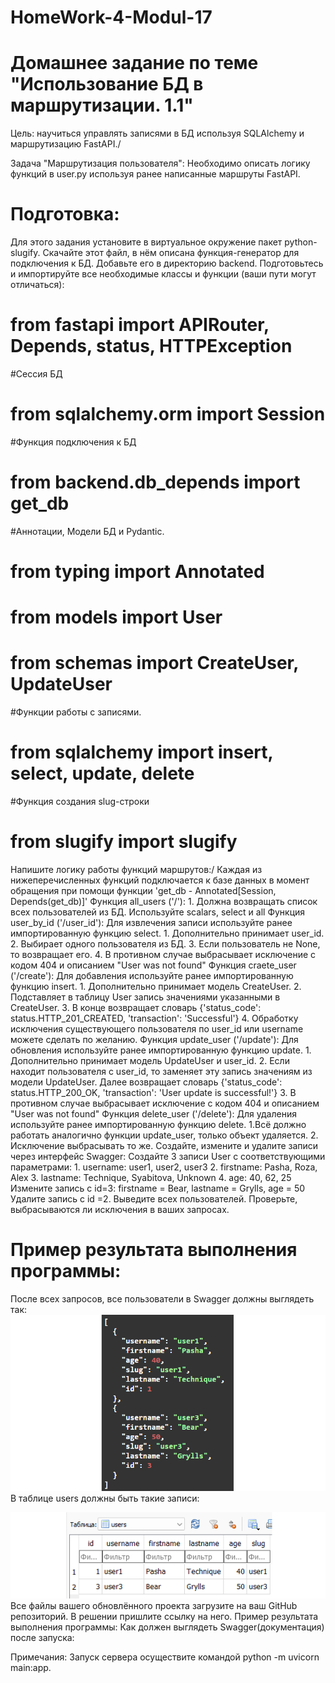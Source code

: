 # HomeWork-4-Modul-17
# Домашнее задание по теме "Использование БД в маршрутизации. 1.1"
Цель: научиться управлять записями в БД используя SQLAlchemy и маршрутизацию FastAPI./

Задача "Маршрутизация пользователя":
Необходимо описать логику функций в user.py используя ранее написанные маршруты FastAPI.
# Подготовка:
Для этого задания установите в виртуальное окружение пакет  python-slugify.
Скачайте этот файл, в нём описана функция-генератор для подключения к БД. Добавьте его в директорию backend.
Подготовьтесь и импортируйте все необходимые классы и функции (ваши пути могут отличаться):
# from fastapi import APIRouter, Depends, status, HTTPException
#Сессия БД
# from sqlalchemy.orm import Session
#Функция подключения к БД
# from backend.db_depends import get_db
#Аннотации, Модели БД и Pydantic.
# from typing import Annotated
# from models import User
# from schemas import CreateUser, UpdateUser
#Функции работы с записями.
# from sqlalchemy import insert, select, update, delete
#Функция создания slug-строки
# from slugify import slugify

Напишите логику работы функций маршрутов:/
Каждая из нижеперечисленных функций подключается к базе данных в момент обращения при помощи функции 'get_db - Annotated[Session, Depends(get_db)]'
Функция all_users ('/'):
    1. Должна возвращать список всех пользователей из БД. Используйте scalars, select и all
Функция user_by_id ('/user_id'):
Для извлечения записи используйте ранее импортированную функцию select.
    1. Дополнительно принимает user_id.
    2. Выбирает одного пользователя из БД.
    3. Если пользователь не None, то возвращает его.
    4. В противном случае выбрасывает исключение с кодом 404 и описанием "User was not found"
Функция craete_user ('/create'):
Для добавления используйте ранее импортированную функцию insert.
    1. Дополнительно принимает модель CreateUser.
    2. Подставляет в таблицу User запись значениями указанными в CreateUser.
    3. В конце возвращает словарь {'status_code': status.HTTP_201_CREATED, 'transaction': 'Successful'}
    4. Обработку исключения существующего пользователя по user_id или username можете сделать по желанию.
Функция update_user ('/update'):
Для обновления используйте ранее импортированную функцию update.
    1. Дополнительно принимает модель UpdateUser и user_id.
    2. Если находит пользователя с user_id, то заменяет эту запись значениям из модели UpdateUser. Далее возвращает словарь {'status_code': status.HTTP_200_OK, 'transaction': 'User update is successful!'}
    3. В противном случае выбрасывает исключение с кодом 404 и описанием "User was not found"
Функция delete_user ('/delete'):
Для удаления используйте ранее импортированную функцию delete.
    1.Всё должно работать аналогично функции update_user, только объект удаляется.
    2. Исключение выбрасывать то же.
Создайте, измените и удалите записи через интерфейс Swagger:
Создайте 3 записи User с соответствующими параметрами:
    1. username: user1, user2, user3
    2. firstname: Pasha, Roza, Alex
    3. lastname: Technique, Syabitova, Unknown
    4. age: 40, 62, 25
Измените запись с id=3: firstname = Bear, lastname = Grylls, age = 50
Удалите запись с id =2.
Выведите всех пользователей.
Проверьте, выбрасываются ли исключения в ваших запросах.
# Пример результата выполнения программы:
После всех запросов, все пользователи в Swagger должны выглядеть так:
![alt text](image.png)
В таблице users должны быть такие записи:

![alt text](image-1.png)
Все файлы вашего обновлённого проекта загрузите на ваш GitHub репозиторий. В решении пришлите ссылку на него.
Пример результата выполнения программы:
Как должен выглядеть Swagger(документация) после запуска:


Примечания:
Запуск сервера осуществите командой python -m uvicorn main:app.
